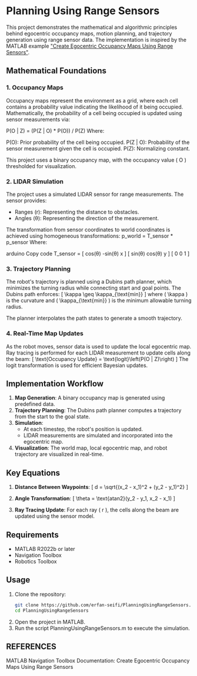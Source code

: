 # Planning Using Range Sensors

This project demonstrates the mathematical and algorithmic principles behind egocentric occupancy maps, motion planning, and trajectory generation using range sensor data. The implementation is inspired by the MATLAB example ["Create Egocentric Occupancy Maps Using Range Sensors"](https://www.mathworks.com/help/nav/ug/create-egocentric-occupancy-maps-using-range-sensors.html).

## Mathematical Foundations

### 1. **Occupancy Maps**
Occupancy maps represent the environment as a grid, where each cell contains a probability value indicating the likelihood of it being occupied. Mathematically, the probability of a cell being occupied is updated using sensor measurements via:

P(O | Z) = (P(Z | O) * P(O)) / P(Z)
Where:

P(O): Prior probability of the cell being occupied.
P(Z | O): Probability of the sensor measurement given the cell is occupied.
P(Z): Normalizing constant.

This project uses a binary occupancy map, with the occupancy value \( O \) thresholded for visualization.

### 2. **LIDAR Simulation**
The project uses a simulated LIDAR sensor for range measurements. The sensor provides:
- Ranges (r): Representing the distance to obstacles.
- Angles (θ): Representing the direction of the measurement.

The transformation from sensor coordinates to world coordinates is achieved using homogeneous transformations:
p_world = T_sensor * p_sensor
Where:

arduino
Copy code
T_sensor =
[ cos(θ)  -sin(θ)   x ]
[ sin(θ)   cos(θ)   y ]
[  0         0      1 ]

### 3. **Trajectory Planning**
The robot's trajectory is planned using a Dubins path planner, which minimizes the turning radius while connecting start and goal points. The Dubins path enforces:
\[
\kappa \geq \kappa_{\text{min}}
\]
where \( \kappa \) is the curvature and \( \kappa_{\text{min}} \) is the minimum allowable turning radius.

The planner interpolates the path states to generate a smooth trajectory.

### 4. **Real-Time Map Updates**
As the robot moves, sensor data is used to update the local egocentric map. Ray tracing is performed for each LIDAR measurement to update cells along the beam:
\[
\text{Occupancy Update} = \text{logit}\left(P(O | Z)\right)
\]
The logit transformation is used for efficient Bayesian updates.

## Implementation Workflow

1. **Map Generation**: A binary occupancy map is generated using predefined data.
2. **Trajectory Planning**: The Dubins path planner computes a trajectory from the start to the goal state.
3. **Simulation**:
   - At each timestep, the robot's position is updated.
   - LIDAR measurements are simulated and incorporated into the egocentric map.
4. **Visualization**: The world map, local egocentric map, and robot trajectory are visualized in real-time.

## Key Equations

1. **Distance Between Waypoints**:
\[
d = \sqrt{(x_2 - x_1)^2 + (y_2 - y_1)^2}
\]

2. **Angle Transformation**:
\[
\theta = \text{atan2}(y_2 - y_1, x_2 - x_1)
\]

3. **Ray Tracing Update**:
For each ray \( r \), the cells along the beam are updated using the sensor model.

## Requirements

- MATLAB R2022b or later
- Navigation Toolbox
- Robotics Toolbox

## Usage

1. Clone the repository:
   ```bash
   git clone https://github.com/erfan-seifi/PlanningUsingRangeSensors.git
   cd PlanningUsingRangeSensors
   ```
2. Open the project in MATLAB.
3. Run the script PlanningUsingRangeSensors.m to execute the simulation.

## REFERENCES
MATLAB Navigation Toolbox Documentation: Create Egocentric Occupancy Maps Using Range Sensors
